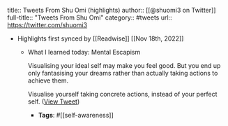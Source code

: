 title:: Tweets From Shu Omi (highlights)
author:: [[@shuomi3 on Twitter]]
full-title:: "Tweets From Shu Omi"
category:: #tweets
url:: https://twitter.com/shuomi3

- Highlights first synced by [[Readwise]] [[Nov 18th, 2022]]
	- What I learned today: Mental Escapism
	  
	  Visualising your ideal self may make you feel good. But you end up only fantasising your dreams rather than actually taking actions to achieve them. 
	  
	  Visualise yourself taking concrete actions, instead of your perfect self. ([View Tweet](https://twitter.com/search?q=What%20I%20learned%20today%3A%20Mental%20Escapism%20%20Visualising%20your%20ideal%20self%20may%20make%20you%20feel%20good.%20But%20you%20end%20up%20only%20fantasising%20your%20dreams%20rather%20than%20actually%20taking%20actions%20to%20achieve%20them.%20%20%20Visualise%20yourself%20taking%20concrete%20actions%2C%20instea%20%28from%3A%40shuomi3%29))
		- **Tags**: #[[self-awareness]]